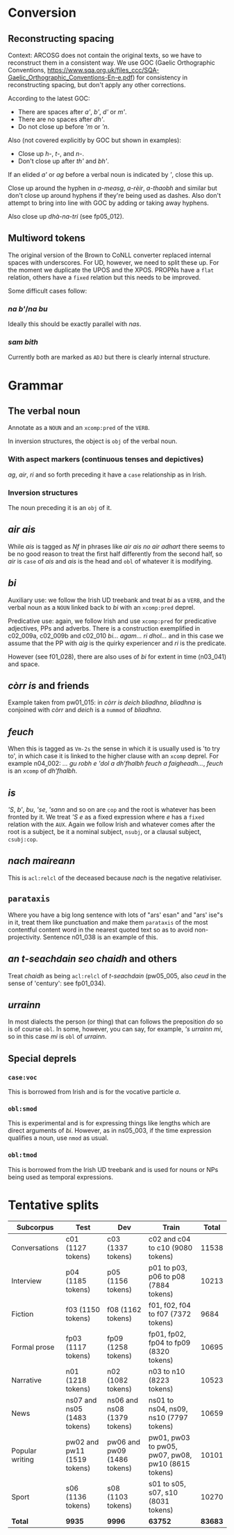 # Conversion
## Reconstructing spacing

Context: ARCOSG does not contain the original texts, so we have to reconstruct them in a consistent way.
We use GOC (Gaelic Orthographic Conventions, https://www.sqa.org.uk/files_ccc/SQA-Gaelic_Orthographic_Conventions-En-e.pdf) for consistency in reconstructing spacing, but don't apply any other corrections.

According to the latest GOC:
* There are spaces after _a'_, _b'_, _d'_ or _m'_.
* There are no spaces after _dh'_.
* Do not close up before _'m_ or _'n_.

Also (not covered explicitly by GOC but shown in examples):
* Close up _h-_, _t-_, and _n-_.
* Don't close up after _th'_ and _bh'_.

If an elided _a'_ or _ag_ before a verbal noun is indicated by _'_, close this up.

Close up around the hyphen in _a-measg_, _a-rèir_, _a-thaobh_ and similar but don't close up around hyphens if they're being used as dashes.
Also don't attempt to bring into line with GOC by adding or taking away hyphens.

Also close up _dhà-na-tri_ (see fp05_012).

## Multiword tokens

The original version of the Brown to CoNLL converter replaced internal spaces with underscores.
For UD, however, we need to split these up. For the moment we duplicate the UPOS and the XPOS.
PROPNs have a `flat` relation, others have a `fixed` relation but this needs to be improved.

Some difficult cases follow:
### _na b'_/_na bu_
Ideally this should be exactly parallel with _nas_.
### _sam bith_
Currently both are marked as `ADJ` but there is clearly internal structure.

# Grammar
## The verbal noun
Annotate as a `NOUN` and an `xcomp:pred` of the `VERB`.

In inversion structures, the object is `obj` of the verbal noun.

### With aspect markers (continuous tenses and depictives)
_ag_, _air_, _ri_ and so forth preceding it have a `case` relationship as in Irish.
### Inversion structures
The noun preceding it is an `obj` of it.

## _air ais_

While _ais_ is tagged as _Nf_ in phrases like _air ais no air adhart_ there seems to be no good reason to treat the first half differently from the second half, so _air_ is `case` of _ais_ and _ais_ is the head and `obl` of whatever it is modifying.

## _bi_
Auxiliary use: we follow the Irish UD treebank and treat _bi_ as a `VERB`, and the verbal noun as a `NOUN` linked back to _bi_ with an `xcomp:pred` deprel.

Predicative use: again, we follow Irish and use `xcomp:pred` for predicative adjectives, PPs and adverbs. There is a construction exemplified in c02_009a, c02_009b and c02_010 _bi... agam... ri dhol..._ and in this case we assume that the PP with _aig_ is the quirky experiencer and _ri_ is the predicate.

However (see f01_028), there are also uses of _bi_ for extent in time (n03_041) and space.

## _còrr is_ and friends

Example taken from pw01_015: in _còrr is deich bliadhna_, _bliadhna_ is conjoined with _còrr_ and _deich_ is a `nummod` of _bliadhna_.

## _feuch_

When this is tagged as `Vm-2s` the sense in which it is usually used is 'to try to', in which case it is linked to the higher clause with an `xcomp` deprel.
For example n04_002: _... gu robh e 'dol a dh’fhalbh feuch a faigheadh..._, _feuch_ is an `xcomp` of _dh’fhalbh_.

## _is_
_'S_, _b'_, _bu_, _'se_, _'sann_ and so on are `cop` and the root is whatever has been fronted by it.
We treat _'S e_ as a fixed expression where _e_ has a `fixed` relation with the `AUX`.
Again we follow Irish and whatever comes after the root is a subject, be it a nominal subject, `nsubj`, or a clausal subject, `csubj:cop`.

## _nach maireann_

This is `acl:relcl` of the deceased because _nach_ is the negative relativiser.

## `parataxis`

Where you have a big long sentence with lots of "ars' esan" and "ars' ise"s in it, treat them like punctuation and make them `parataxis` of the most contentful content word in the nearest quoted text so as to avoid non-projectivity. Sentence n01_038 is an example of this.

## _an t-seachdain seo chaidh_ and others

Treat _chaidh_ as being `acl:relcl` of _t-seachdain_ (pw05_005, also _ceud_ in the sense of 'century': see fp01_034).

## _urrainn_
In most dialects the person (or thing) that can follows the preposition _do_ so is of course `obl`. In some, however, you can say, for example, _'s urrainn mi_, so in this case _mi_ is `obl` of _urrainn_.

## Special deprels
### `case:voc`
This is borrowed from Irish and is for the vocative particle _a_.
### `obl:smod`
This is experimental and is for expressing things like lengths which are direct arguments of _bi_.
However, as in ns05_003, if the time expression qualifies a noun, use `nmod` as usual.
### `obl:tmod`
This is borrowed from the Irish UD treebank and is used for nouns or NPs being used as temporal expressions.

# Tentative splits

| Subcorpus | Test | Dev | Train | Total
| --- | --- | --- | ---|---|
| Conversations| c01 (1127 tokens)| c03 (1337 tokens)| c02 and c04 to c10 (9080 tokens)|11538
|Interview| p04 (1185 tokens)| p05 (1156 tokens)| p01 to p03, p06 to p08 (7884 tokens)|10213
|Fiction| f03 (1150 tokens)| f08 (1162 tokens)| f01, f02, f04 to f07 (7372 tokens)|9684
|Formal prose| fp03 (1117 tokens)| fp09 (1258 tokens)| fp01, fp02, fp04 to fp09 (8320 tokens)|10695
|Narrative| n01 (1218 tokens)| n02 (1082 tokens)| n03 to n10 (8223 tokens) | 10523
|News| ns07 and ns05 (1483 tokens)| ns06 and ns08 (1379 tokens)| ns01 to ns04, ns09, ns10 (7797 tokens) | 10659
|Popular writing| pw02 and pw11 (1519 tokens)| pw06 and pw09 (1486 tokens)| pw01, pw03 to pw05, pw07, pw08, pw10 (8615 tokens) | 10101
|Sport| s06 (1136 tokens)| s08 (1103 tokens)| s01 to s05, s07, s10 (8031 tokens) | 10270
|**Total** | **9935** | **9996** | **63752** | **83683**
